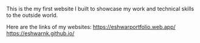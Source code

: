 This is the my first website I built to showcase my work and technical skills to the outside world.

Here are the links of my websites:
https://eshwarportfolio.web.app/
https://eshwarnk.github.io/

